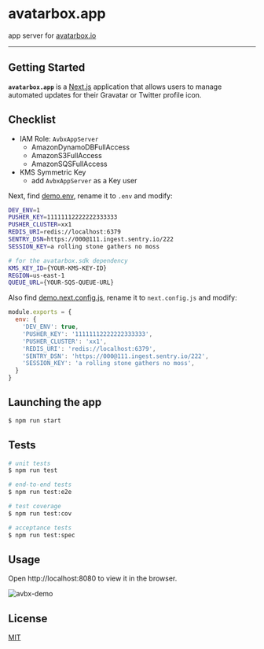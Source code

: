 # avatarbox.app

app server for [avatarbox.io](https://avatarbox.io)

---

<!--
[![Build Status](https://travis-ci.com/mrtillman/avatarbox.sdk.svg?branch=master)](https://travis-ci.com/mrtillman/avatarbox.sdk)
[![Coverage Status](https://coveralls.io/repos/github/mrtillman/avatarbox.sdk/badge.svg?branch=master)](https://coveralls.io/github/mrtillman/avatarbox.sdk?branch=master)
[![GitHub tag (latest SemVer)](https://img.shields.io/github/v/tag/mrtillman/avatarbox.sdk?sort=semver)](https://github.com/mrtillman/avatarbox.sdk/releases/tag/1.0.0)
[![license](https://img.shields.io/badge/license-MIT-blue.svg)](https://github.com/mrtillman/avatarbox.sdk/blob/master/LICENSE)
-->

## Getting Started

**`avatarbox.app`** is a [Next.js](https://nextjs.org) application that allows users to manage automated updates for their Gravatar or Twitter profile icon.

## Checklist

- IAM Role: `AvbxAppServer`
  - AmazonDynamoDBFullAccess
  - AmazonS3FullAccess
  - AmazonSQSFullAccess
- KMS Symmetric Key
  - add `AvbxAppServer` as a Key user

Next, find [demo.env](https://github.com/mrtillman/avatarbox.app/blob/master/demo.env), rename it to `.env` and modify:

```sh
DEV_ENV=1
PUSHER_KEY=11111112222222333333
PUSHER_CLUSTER=xx1
REDIS_URI=redis://localhost:6379
SENTRY_DSN=https://000@111.ingest.sentry.io/222
SESSION_KEY=a rolling stone gathers no moss

# for the avatarbox.sdk dependency
KMS_KEY_ID={YOUR-KMS-KEY-ID}
REGION=us-east-1
QUEUE_URL={YOUR-SQS-QUEUE-URL}
```

Also find [demo.next.config.js](https://github.com/mrtillman/avatarbox.app/blob/master/demo.next.config.js), rename it to `next.config.js` and modify:


```js
module.exports = {
  env: {
    'DEV_ENV': true,
    'PUSHER_KEY': '11111112222222333333',
    'PUSHER_CLUSTER': 'xx1',
    'REDIS_URI': 'redis://localhost:6379',
    'SENTRY_DSN': 'https://000@111.ingest.sentry.io/222',
    'SESSION_KEY': 'a rolling stone gathers no moss',
  }
}
```

## Launching the app

```bash
$ npm run start
```

## Tests

```bash
# unit tests
$ npm run test

# end-to-end tests
$ npm run test:e2e

# test coverage
$ npm run test:cov

# acceptance tests
$ npm run test:spec
```

## Usage

Open http://localhost:8080 to view it in the browser.

![avbx-demo](https://d2bi7agqetsdur.cloudfront.net/avbx-demo.gif)

## License
[MIT](https://github.com/mrtillman/avatarbox.app/blob/main/LICENSE)
